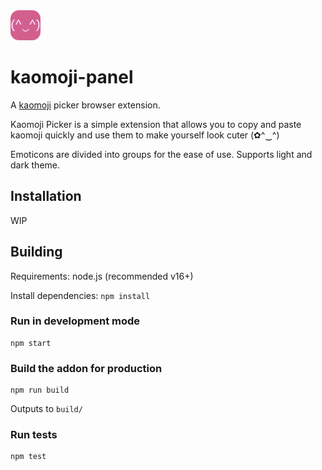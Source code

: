 <img src="public/icon-48.png" width="48px" />

# kaomoji-panel

A [kaomoji](https://en.wikipedia.org/wiki/Emoticon#Japanese_(kaomoji)) picker browser extension.

Kaomoji Picker is a simple extension that allows you to copy and paste kaomoji quickly and use them to make yourself look cuter (✿^‿^)

Emoticons are divided into groups for the ease of use. Supports light and dark theme.

## Installation

WIP

## Building

Requirements: node.js (recommended v16+)

Install dependencies: `npm install`

### Run in development mode
```
npm start
```

### Build the addon for production

```
npm run build
```

Outputs to `build/`

### Run tests

```
npm test
```
